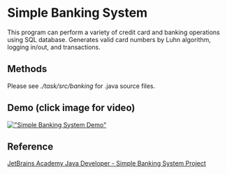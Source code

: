 # Simple Banking System

This program can perform a variety of credit card and banking operations using SQL database. Generates valid card numbers by Luhn algorithm, logging in/out, and transactions.

## Methods
Please see *./task/src/banking* for .java source files.

## Demo (click image for video)

[!["Simple Banking System Demo"](https://sn3301files.storage.live.com/y4mzS0vhaFYZvVPZJsRMlvvHOp5APa0v549g3Wf9wZkK_X-fvOCQuZnOvoGTNlzuHZEEQI0pytvnfABrvkX-L7BK1MMlbQ-dV0V2RqYzdNOE9asCB8zjOsn38F7sV0U4USaXjvs9jpxA1VnhlAShG-Ok4Bmy4aGsnv2OteMHzN7lOrVOA45HQpliByvA6APmHxO?width=541&height=656&cropmode=none)](https://onedrive.live.com/embed?cid=2931B1019EEA939B&resid=2931B1019EEA939B%2166862&authkey=AH-8Bl6iwM_pa5E "Simple Banking System Demo")

## Reference
[JetBrains Academy Java Developer - Simple Banking System Project](https://hyperskill.org/projects/93)
